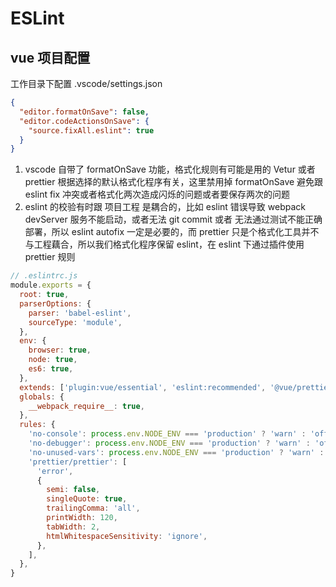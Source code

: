 # ESLint

## vue 项目配置

工作目录下配置 .vscode/settings.json

```json
{
  "editor.formatOnSave": false,
  "editor.codeActionsOnSave": {
    "source.fixAll.eslint": true
  }
}
```

1. vscode 自带了 formatOnSave 功能，格式化规则有可能是用的 Vetur 或者 prettier 根据选择的默认格式化程序有关，这里禁用掉 formatOnSave 避免跟 eslint fix 冲突或者格式化两次造成闪烁的问题或者要保存两次的问题
2. eslint 的校验有时跟 项目工程 是耦合的，比如 eslint 错误导致 webpack devServer 服务不能启动，或者无法 git commit 或者 无法通过测试不能正确部署，所以 eslint autofix 一定是必要的，而 prettier 只是个格式化工具并不与工程藕合，所以我们格式化程序保留 eslint，在 eslint 下通过插件使用 prettier 规则

```js
// .eslintrc.js
module.exports = {
  root: true,
  parserOptions: {
    parser: 'babel-eslint',
    sourceType: 'module',
  },
  env: {
    browser: true,
    node: true,
    es6: true,
  },
  extends: ['plugin:vue/essential', 'eslint:recommended', '@vue/prettier'],
  globals: {
    __webpack_require__: true,
  },
  rules: {
    'no-console': process.env.NODE_ENV === 'production' ? 'warn' : 'off',
    'no-debugger': process.env.NODE_ENV === 'production' ? 'warn' : 'off',
    'no-unused-vars': process.env.NODE_ENV === 'production' ? 'warn' : 'off',
    'prettier/prettier': [
      'error',
      {
        semi: false,
        singleQuote: true,
        trailingComma: 'all',
        printWidth: 120,
        tabWidth: 2,
        htmlWhitespaceSensitivity: 'ignore',
      },
    ],
  },
}
```
